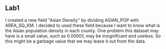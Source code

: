 ## Lab1

I created a new field "Asian Density" by dividing ASIAN_POP with AREA_SQ_KM. I decided to used these field because I want to know what is the Asian population density in each county. One problem this dataset may have is a small value, such as 0.00001, may be insignificant and useless. So this might be a garbage value that we may leave it out from the data.